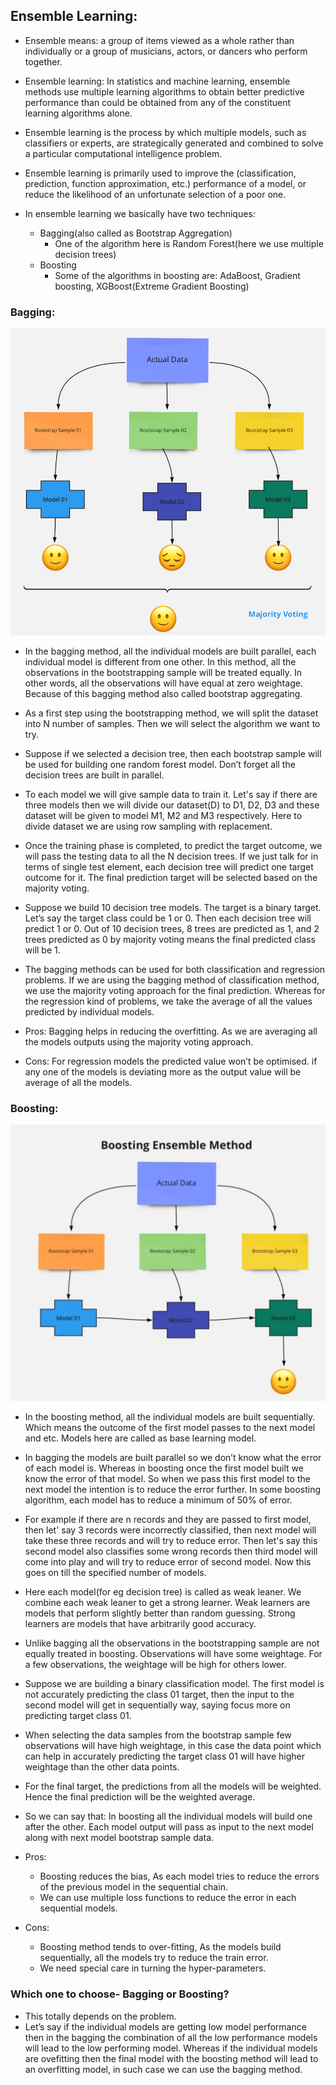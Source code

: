 ## Ensemble Learning:


* Ensemble means: a group of items viewed as a whole rather than individually or a group of musicians, actors, or dancers who perform together.
* Ensemble learning: In statistics and machine learning, ensemble methods use multiple learning algorithms to obtain better predictive performance than could be obtained from any of the constituent learning algorithms alone.
* Ensemble learning is the process by which multiple models, such as classifiers or experts, are strategically generated and combined to solve a particular computational intelligence problem.
* Ensemble learning is primarily used to improve the (classification, prediction, function approximation, etc.) performance of a model, or reduce the likelihood of an unfortunate selection of a poor one.


* In ensemble learning we basically have two techniques:
	* Bagging(also called as Bootstrap Aggregation)
		* One of the algorithm here is Random Forest(here we use multiple decision trees)
	* Boosting
		* Some of the algorithms in boosting are: AdaBoost, Gradient boosting, XGBoost(Extreme Gradient Boosting)


### Bagging:

![Bagging](images/bagging.png)

* In the bagging method, all the individual models are built parallel, each individual model is different from one other. In this method, all the observations in the bootstrapping sample will be treated equally. In other words, all the observations will have equal at zero weightage. Because of this bagging method also called bootstrap aggregating.
* As a first step using the bootstrapping method, we will split the dataset into N number of samples. Then we will select the algorithm we want to try.
* Suppose if we selected a decision tree, then each bootstrap sample will be used for building one random forest model. Don’t forget all the decision trees are built in parallel.

* To each model we will give sample data to train it. Let's say if there are three models then we will divide our dataset(D) to D1, D2, D3 and these dataset will be given to model M1, M2 and M3 respectively. Here to divide dataset we are using row sampling with replacement.

* Once the training phase is completed, to predict the target outcome, we will pass the testing data to all the N decision trees. If we just talk for in terms of single test element, each decision tree will predict one target outcome for it. The final prediction target will be selected based on the majority voting.
* Suppose we build 10 decision tree models. The target is a binary target. Let’s say the target class could be 1 or 0. Then each decision tree will predict 1 or 0. Out of 10 decision trees, 8 trees are predicted as 1, and 2 trees predicted as 0 by majority voting means the final predicted class will be 1.
* The bagging methods can be used for both classification and regression problems. If we are using the bagging method of classification method, we use the majority voting approach for the final prediction. Whereas for the regression kind of problems, we take the average of all the values predicted by individual models.
* Pros: Bagging helps in reducing the overfitting. As we are averaging all the models outputs using the majority voting approach.
* Cons: For regression models the predicted value won’t be optimised. if any one of the models is deviating more as the output value will be average of all the models.


### Boosting:

![Boosting](images/boosting.png)

* In the boosting method, all the individual models are built sequentially. Which means the outcome of the first model passes to the next model and etc. Models here are called as base learning model. 

* In bagging the models are built parallel so we don’t know what the error of each model is. Whereas in boosting once the first model built we know the error of that model. So when we pass this first model to the next model the intention is to reduce the error further. In some boosting algorithm, each model has to reduce a minimum of 50% of error.
* For example if there are n records and they are passed to first model, then let' say 3 records were incorrectly classified, then next model will take these three records and will try to reduce error. Then let's say this second model also classifies some wrong records then third model will come into play and will try to reduce error of second model. Now this goes on till the specified number of models.

* Here each model(for eg decision tree) is called as weak leaner. We combine each weak leaner to get a strong learner. Weak learners are models that perform slightly better than random guessing. Strong learners are models that have arbitrarily good accuracy.

* Unlike bagging all the observations in the bootstrapping sample are not equally treated in boosting. Observations will have some weightage. For a few observations, the weightage will be high for others lower.
* Suppose we are building a binary classification model. The first model is not accurately predicting the class 01 target, then the input to the second model will get in sequentially way, saying focus more on predicting target class 01. 
* When selecting the data samples from the bootstrap sample few observations will have high weightage, in this case the data point which can help in accurately predicting the target class 01 will have higher weightage than the other data points.
* For the final target, the predictions from all the models will be weighted. Hence the final prediction will be the weighted average.
* So we can say that: In boosting all the individual models will build one after the other. Each model output will pass as input to the next model along with next model bootstrap sample data. 

* Pros: 
	* Boosting reduces the bias, As each model tries to reduce the errors of the previous model in the sequential chain. 
	* We can use multiple loss functions to reduce the error in each sequential models.
* Cons:
	* Boosting method tends to over-fitting, As the models build sequentially, all the models try to reduce the train error.
	* We need special care in turning the hyper-parameters.


### Which one to choose- Bagging or Boosting?
* This totally depends on the problem.
* Let’s say if the individual models are getting low model performance then in the bagging the combination of all the low performance models will lead to the low performing model. Whereas if the individual models are ovefitting then the final model with the boosting method will lead to an overfitting model, in such case we can use the bagging method.